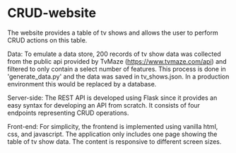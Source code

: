 # CRUD-website

The website provides a table of tv shows and allows the user to perform CRUD actions on this table.

Data:
To emulate a data store, 200 records of tv show data was collected from the public api provided by TvMaze (https://www.tvmaze.com/api) and filtered to only contain a select number of features. This process is done in 'generate_data.py' and the data was saved in tv_shows.json. In a production environment this would be replaced by a database.

Server-side:
The REST API is developed using Flask since it provides an easy syntax for developing an API from scratch. It consists of four endpoints representing CRUD operations.

Front-end:
For simplicity, the frontend is implemented using vanilla html, css, and javascript. The application only includes one page showing the table of tv show data. The content is responsive to different screen sizes.
